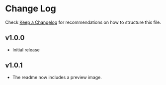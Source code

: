 # Change Log

Check [Keep a Changelog](http://keepachangelog.com/) for recommendations on how to structure this file.

## v1.0.0
- Initial release

## v1.0.1
- The readme now includes a preview image.
